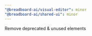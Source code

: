 ```yaml
---
"@breadboard-ai/visual-editor": minor
"@breadboard-ai/shared-ui": minor
---
```


Remove deprecated & unused elements
